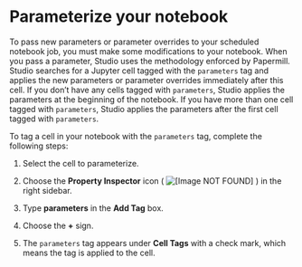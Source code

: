 # Parameterize your notebook<a name="notebook-auto-run-troubleshoot-override"></a>

To pass new parameters or parameter overrides to your scheduled notebook job, you must make some modifications to your notebook\. When you pass a parameter, Studio uses the methodology enforced by Papermill\. Studio searches for a Jupyter cell tagged with the `parameters` tag and applies the new parameters or parameter overrides immediately after this cell\. If you don’t have any cells tagged with `parameters`, Studio applies the parameters at the beginning of the notebook\. If you have more than one cell tagged with `parameters`, Studio applies the parameters after the first cell tagged with `parameters`\.

To tag a cell in your notebook with the `parameters` tag, complete the following steps:

1. Select the cell to parameterize\.

1. Choose the **Property Inspector** icon \( ![\[Image NOT FOUND\]](http://docs.aws.amazon.com/sagemaker/latest/dg/images/studio/icons/gears.png) \) in the right sidebar\.

1. Type **parameters** in the **Add Tag** box\.

1. Choose the **\+** sign\.

1. The `parameters` tag appears under **Cell Tags** with a check mark, which means the tag is applied to the cell\.